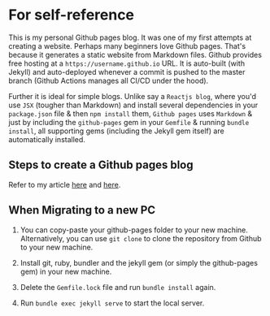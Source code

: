 # For self-reference

This is my personal Github pages blog. It was one of my first attempts at creating a website. Perhaps many beginners love Github pages. That's because it generates a static website from Markdown files. Github provides free hosting at a `https://username.github.io` URL. It is auto-built (with Jekyll) and auto-deployed whenever a commit is pushed to the master branch (Github Actions manages all CI/CD under the hood).

Further it is ideal for simple blogs. Unlike say a `Reactjs blog`, where you'd use `JSX` (tougher than Markdown) and install several dependencies in your `package.json` file & then `npm install` them, `Github pages` uses `Markdown` & just by including the `github-pages` gem in your `Gemfile` & running `bundle install`, all supporting gems (including the Jekyll gem itself) are automatically installed.

## Steps to create a Github pages blog

Refer to my article [here](https://galaxyeagle.github.io/pages/tech/webd/Creating-Static-Website.html) and [here](https://galaxyeagle.github.io/pages/tech/webd/Creating-Website-Advanced-1.html).

## When Migrating to a new PC

1. You can copy-paste your github-pages folder to your new machine. Alternatively, you can use `git clone` to clone the repository from Github to your new machine.

2. Install git, ruby, bundler and the jekyll gem (or simply the github-pages gem) in your new machine.

3. Delete the `Gemfile.lock` file and run `bundle install` again.

4. Run `bundle exec jekyll serve` to start the local server.
